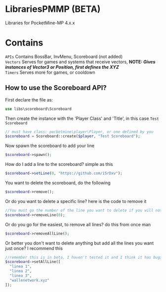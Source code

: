 # LibrariesPMMP (BETA)
Libraries for PocketMine-MP 4.x.x
# Contains
`APIs` Contains BossBar, InvMenu, Scoreboard (not added) <br />
`Vectors` Serves for games and systems that receive vectors, **NOTE: *Gives instances of Vector3 or Position, first defines the XYZ*** <br />
`Timers` Serves more for games, or cooldown

## How to use the Scoreboard API?
First declare the file as:
```php
use libs\scoreboard\Scoreboard
```

Then create the instance with the 'Player Class' and 'Title', in this case ``Test Scoreboard``
```php
// must have class: pocketmine\player\Player, or one defined by you
$scoreboard = Scoreboard::create($player, "Test Scoreboard");
```

Now spawn the scoreboard to add your line
```php
$scoreboard->spawn();
```

How do I add a line to the scoreboard? simple as this
```php
$scoreboard->setLine(0, "https://github.com/iSrDxv");
```

You want to delete the scoreboard, do the following
```php
$scoreboard->remove();
```

Or do you want to delete a specific line? here is the code to remove it
```php
//You must go the number of the line you want to delete if you will not delete an incorrect line
$scoreboard->removeLine(0);
```

Or do you go for the easiest, to remove all lines? do this from once man
```php
$scoreboard->removeAllLine();
```

Or better you don't want to delete anything but add all the lines you want just once? I recommend this
```php
//remember this is in beta, I haven't tested it and I think it has bugs anyway open a pull request
$scoreboard->setAllLine([
  "linea 1",
  "linea 2",
  "linea 3", 
  "wallenetwork.xyz"
]);
```
